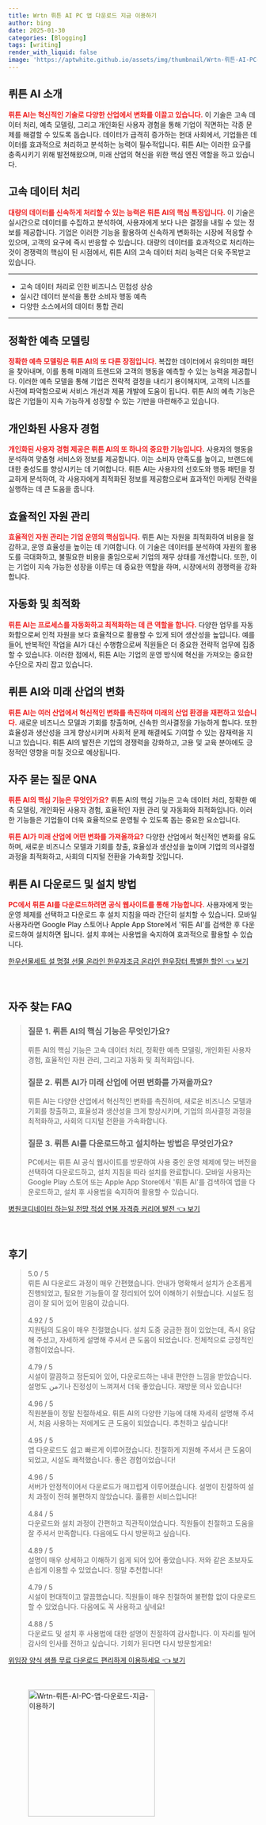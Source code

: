```yaml
---
title: Wrtn 뤼튼 AI PC 앱 다운로드 지금 이용하기
author: bing
date: 2025-01-30
categories: [Blogging]
tags: [writing]
render_with_liquid: false
image: 'https://aptwhite.github.io/assets/img/thumbnail/Wrtn-뤼튼-AI-PC-앱-다운로드-지금-이용하기.webp'
---
```



<h2 id='뤼튼_소개'>뤼튼 AI 소개</h2>

<p><b><span style="color: #ee2323;">뤼튼 AI는 혁신적인 기술로 다양한 산업에서 변화를 이끌고 있습니다.</span></b> 이 기술은 고속 데이터 처리, 예측 모델링, 그리고 개인화된 사용자 경험을 통해 기업이 직면하는 각종 문제를 해결할 수 있도록 돕습니다. 데이터가 급격히 증가하는 현대 사회에서, 기업들은 데이터를 효과적으로 처리하고 분석하는 능력이 필수적입니다. 뤼튼 AI는 이러한 요구를 충족시키기 위해 발전해왔으며, 미래 산업의 혁신을 위한 핵심 엔진 역할을 하고 있습니다.</p>

<h2 id='고속_데이터_처리'>고속 데이터 처리</h2>

<p><b><span style="color: #ee2323;">대량의 데이터를 신속하게 처리할 수 있는 능력은 뤼튼 AI의 핵심 특징입니다.</span></b> 이 기술은 실시간으로 데이터를 수집하고 분석하여, 사용자에게 보다 나은 결정을 내릴 수 있는 정보를 제공합니다. 기업은 이러한 기능을 활용하여 신속하게 변화하는 시장에 적응할 수 있으며, 고객의 요구에 즉시 반응할 수 있습니다. 대량의 데이터를 효과적으로 처리하는 것이 경쟁력의 핵심이 된 시점에서, 뤼튼 AI의 고속 데이터 처리 능력은 더욱 주목받고 있습니다.</p>

<hr />

<ul>
    <li>고속 데이터 처리로 인한 비즈니스 민첩성 상승</li>
    <li>실시간 데이터 분석을 통한 소비자 행동 예측</li>
    <li>다양한 소스에서의 데이터 통합 관리</li>
</ul>

<hr />

<h2 id='정확한_예측_모델링'>정확한 예측 모델링</h2>

<p><b><span style="color: #ee2323;">정확한 예측 모델링은 뤼튼 AI의 또 다른 장점입니다.</span></b> 복잡한 데이터에서 유의미한 패턴을 찾아내며, 이를 통해 미래의 트렌드와 고객의 행동을 예측할 수 있는 능력을 제공합니다. 이러한 예측 모델을 통해 기업은 전략적 결정을 내리기 용이해지며, 고객의 니즈를 사전에 파악함으로써 서비스 개선과 제품 개발에 도움이 됩니다. 뤼튼 AI의 예측 기능은 많은 기업들이 지속 가능하게 성장할 수 있는 기반을 마련해주고 있습니다.</p>

<h2 id='개인화된_사용자_경험'>개인화된 사용자 경험</h2>

<p><b><span style="color: #ee2323;">개인화된 사용자 경험 제공은 뤼튼 AI의 또 하나의 중요한 기능입니다.</span></b> 사용자의 행동을 분석하여 맞춤형 서비스와 정보를 제공합니다. 이는 소비자 만족도를 높이고, 브랜드에 대한 충성도를 향상시키는 데 기여합니다. 뤼튼 AI는 사용자의 선호도와 행동 패턴을 정교하게 분석하여, 각 사용자에게 최적화된 정보를 제공함으로써 효과적인 마케팅 전략을 실행하는 데 큰 도움을 줍니다.</p>

<h2 id='효율적인_자원_관리'>효율적인 자원 관리</h2>

<p><b><span style="color: #ee2323;">효율적인 자원 관리는 기업 운영의 핵심입니다.</span></b> 뤼튼 AI는 자원을 최적화하여 비용을 절감하고, 운영 효율성을 높이는 데 기여합니다. 이 기술은 데이터를 분석하여 자원의 활용도를 극대화하고, 불필요한 비용을 줄임으로써 기업의 재무 상태를 개선합니다. 또한, 이는 기업이 지속 가능한 성장을 이루는 데 중요한 역할을 하며, 시장에서의 경쟁력을 강화합니다.</p>

<h2 id='자동화_및_최적화'>자동화 및 최적화</h2>

<p><b><span style="color: #ee2323;">뤼튼 AI는 프로세스를 자동화하고 최적화하는 데 큰 역할을 합니다.</span></b> 다양한 업무를 자동화함으로써 인적 자원을 보다 효율적으로 활용할 수 있게 되어 생산성을 높입니다. 예를 들어, 반복적인 작업을 AI가 대신 수행함으로써 직원들은 더 중요한 전략적 업무에 집중할 수 있습니다. 이러한 점에서, 뤼튼 AI는 기업의 운영 방식에 혁신을 가져오는 중요한 수단으로 자리 잡고 있습니다.</p>

<h2 id='미래_산업의_변화'>뤼튼 AI와 미래 산업의 변화</h2>

<p><b><span style="color: #ee2323;">뤼튼 AI는 여러 산업에서 혁신적인 변화를 촉진하며 미래의 산업 환경을 재편하고 있습니다.</span></b> 새로운 비즈니스 모델과 기회를 창출하며, 신속한 의사결정을 가능하게 합니다. 또한 효율성과 생산성을 크게 향상시키며 사회적 문제 해결에도 기여할 수 있는 잠재력을 지니고 있습니다. 뤼튼 AI의 발전은 기업의 경쟁력을 강화하고, 고용 및 교육 분야에도 긍정적인 영향을 미칠 것으로 예상됩니다.</p>

<h2 id='자주_묻는_질문'>자주 묻는 질문 QNA</h2>

<p><b><span style="color: #ee2323;">뤼튼 AI의 핵심 기능은 무엇인가요?</span></b> 뤼튼 AI의 핵심 기능은 고속 데이터 처리, 정확한 예측 모델링, 개인화된 사용자 경험, 효율적인 자원 관리 및 자동화와 최적화입니다. 이러한 기능들은 기업들이 더욱 효율적으로 운영될 수 있도록 돕는 중요한 요소입니다.</p>

<p><b><span style="color: #ee2323;">뤼튼 AI가 미래 산업에 어떤 변화를 가져올까요?</span></b> 다양한 산업에서 혁신적인 변화를 유도하며, 새로운 비즈니스 모델과 기회를 창출, 효율성과 생산성을 높이며 기업의 의사결정 과정을 최적화하고, 사회의 디지털 전환을 가속화할 것입니다.</p>

<h2 id='다운로드_및_설치'>뤼튼 AI 다운로드 및 설치 방법</h2>

<p><b><span style="color: #ee2323;">PC에서 뤼튼 AI를 다운로드하려면 공식 웹사이트를 통해 가능합니다.</span></b> 사용자에게 맞는 운영 체제를 선택하고 다운로드 후 설치 지침을 따라 간단히 설치할 수 있습니다. 모바일 사용자라면 Google Play 스토어나 Apple App Store에서 '뤼튼 AI'를 검색한 후 다운로드하여 설치하면 됩니다. 설치 후에는 사용법을 숙지하여 효과적으로 활용할 수 있습니다.</p>


<p><a class="click-button" title="한우선물세트 설 명절 선물 온라인 한우자조금 온라인 한우장터 특별한 할인" href="https://aptwhite.github.io/posts/%ED%95%9C%EC%9A%B0%EC%84%A0%EB%AC%BC%EC%84%B8%ED%8A%B8-%EC%84%A4-%EB%AA%85%EC%A0%88-%EC%84%A0%EB%AC%BC-%EC%98%A8%EB%9D%BC%EC%9D%B8-%ED%95%9C%EC%9A%B0%EC%9E%90%EC%A1%B0%EA%B8%88-%EC%98%A8%EB%9D%BC%EC%9D%B8-%ED%95%9C%EC%9A%B0%EC%9E%A5%ED%84%B0-%ED%8A%B9%EB%B3%84%ED%95%9C-%ED%95%A0%EC%9D%B8/" rel="dofollow">한우선물세트 설 명절 선물 온라인 한우자조금 온라인 한우장터 특별한 할인 👈 보기</a></p><br>
<h2 id='자주_찾는_FAQ'>자주 찾는 FAQ</h2>
<div itemscope="" itemtype="https://schema.org/FAQPage"> 
<blockquote> 
<div itemscope="" itemprop="mainEntity" itemtype="https://schema.org/Question"> 
<h3 itemprop="name">질문 1. 뤼튼 AI의 핵심 기능은 무엇인가요?</h3> 
<div itemscope="" itemprop="acceptedAnswer" itemtype="https://schema.org/Answer"> 
<span itemprop="text"> 
<p>뤼튼 AI의 핵심 기능은 고속 데이터 처리, 정확한 예측 모델링, 개인화된 사용자 경험, 효율적인 자원 관리, 그리고 자동화 및 최적화입니다.</p> 
</span> 
</div> 
</div> 

<div itemscope="" itemprop="mainEntity" itemtype="https://schema.org/Question"> 
<h3 itemprop="name">질문 2. 뤼튼 AI가 미래 산업에 어떤 변화를 가져올까요?</h3> 
<div itemscope="" itemprop="acceptedAnswer" itemtype="https://schema.org/Answer"> 
<span itemprop="text"> 
<p>뤼튼 AI는 다양한 산업에서 혁신적인 변화를 촉진하며, 새로운 비즈니스 모델과 기회를 창출하고, 효율성과 생산성을 크게 향상시키며, 기업의 의사결정 과정을 최적화하고, 사회의 디지털 전환을 가속화합니다.</p> 
</span> 
</div> 
</div> 

<div itemscope="" itemprop="mainEntity" itemtype="https://schema.org/Question"> 
<h3 itemprop="name">질문 3. 뤼튼 AI를 다운로드하고 설치하는 방법은 무엇인가요?</h3> 
<div itemscope="" itemprop="acceptedAnswer" itemtype="https://schema.org/Answer"> 
<span itemprop="text"> 
<p>PC에서는 뤼튼 AI 공식 웹사이트를 방문하여 사용 중인 운영 체제에 맞는 버전을 선택하여 다운로드하고, 설치 지침을 따라 설치를 완료합니다. 모바일 사용자는 Google Play 스토어 또는 Apple App Store에서 '뤼튼 AI'를 검색하여 앱을 다운로드하고, 설치 후 사용법을 숙지하여 활용할 수 있습니다.</p> 
</span> 
</div> 
</div> 

</blockquote> 
</div>
<p><a class="click-button" title="병원코디네이터 하는일 전망 적성 연봉 자격증 커리어 발전" href="https://aptwhite.github.io/posts/%EB%B3%91%EC%9B%90%EC%BD%94%EB%94%94%EB%84%A4%EC%9D%B4%ED%84%B0-%ED%95%98%EB%8A%94%EC%9D%BC-%EC%A0%84%EB%A7%9D-%EC%A0%81%EC%84%B1-%EC%97%B0%EB%B4%89-%EC%9E%90%EA%B2%A9%EC%A6%9D-%EC%BB%A4%EB%A6%AC%EC%96%B4-%EB%B0%9C%EC%A0%84/" rel="dofollow">병원코디네이터 하는일 전망 적성 연봉 자격증 커리어 발전 👈 보기</a></p><br>
<h2 id='후기'>후기</h2>
<div itemscope itemtype="https://schema.org/Product">
  <blockquote>
  <div itemprop="review" itemscope itemtype="https://schema.org/Review">
      <div itemprop="reviewRating" itemscope itemtype="https://schema.org/Rating"> <span itemprop="ratingValue">5.0</span> / <span itemprop="bestRating">5</span> </div>
      <span itemprop="reviewBody">뤼튼 AI 다운로드 과정이 매우 간편했습니다. 안내가 명확해서 설치가 순조롭게 진행되었고, 필요한 기능들이 잘 정리되어 있어 이해하기 쉬웠습니다. 시설도 점검이 잘 되어 있어 믿음이 갔습니다.</span>
  </div>
  <br>
  <div itemprop="review" itemscope itemtype="https://schema.org/Review">
      <div itemprop="reviewRating" itemscope itemtype="https://schema.org/Rating"> <span itemprop="ratingValue">4.92</span> / <span itemprop="bestRating">5</span> </div>
      <span itemprop="reviewBody">지원팀의 도움이 매우 친절했습니다. 설치 도중 궁금한 점이 있었는데, 즉시 응답해 주셨고, 자세하게 설명해 주셔서 큰 도움이 되었습니다. 전체적으로 긍정적인 경험이었습니다.</span>
  </div>
  <br>
  <div itemprop="review" itemscope itemtype="https://schema.org/Review">
      <div itemprop="reviewRating" itemscope itemtype="https://schema.org/Rating"> <span itemprop="ratingValue">4.79</span> / <span itemprop="bestRating">5</span> </div>
      <span itemprop="reviewBody">시설이 깔끔하고 정돈되어 있어, 다운로드하는 내내 편안한 느낌을 받았습니다. 설명도 من기나 진정성이 느껴져서 더욱 좋았습니다. 재방문 의사 있습니다!</span>
  </div>
  <br>
  <div itemprop="review" itemscope itemtype="https://schema.org/Review">
      <div itemprop="reviewRating" itemscope itemtype="https://schema.org/Rating"> <span itemprop="ratingValue">4.96</span> / <span itemprop="bestRating">5</span> </div>
      <span itemprop="reviewBody">직원분들이 정말 친절하세요. 뤼튼 AI의 다양한 기능에 대해 자세히 설명해 주셔서, 처음 사용하는 저에게도 큰 도움이 되었습니다. 추천하고 싶습니다!</span>
  </div>
  <br>
  <div itemprop="review" itemscope itemtype="https://schema.org/Review">
      <div itemprop="reviewRating" itemscope itemtype="https://schema.org/Rating"> <span itemprop="ratingValue">4.95</span> / <span itemprop="bestRating">5</span> </div>
      <span itemprop="reviewBody">앱 다운로드도 쉽고 빠르게 이루어졌습니다. 친절하게 지원해 주셔서 큰 도움이 되었고, 시설도 쾌적했습니다. 좋은 경험이었습니다!</span>
  </div>
  <br>
  <div itemprop="review" itemscope itemtype="https://schema.org/Review">
      <div itemprop="reviewRating" itemscope itemtype="https://schema.org/Rating"> <span itemprop="ratingValue">4.96</span> / <span itemprop="bestRating">5</span> </div>
      <span itemprop="reviewBody">서버가 안정적이어서 다운로드가 매끄럽게 이루어졌습니다. 설명이 친절하여 설치 과정이 전혀 불편하지 않았습니다. 훌륭한 서비스입니다!</span>
  </div>
  <br>
  <div itemprop="review" itemscope itemtype="https://schema.org/Review">
      <div itemprop="reviewRating" itemscope itemtype="https://schema.org/Rating"> <span itemprop="ratingValue">4.84</span> / <span itemprop="bestRating">5</span> </div>
      <span itemprop="reviewBody">다운로드와 설치 과정이 간편하고 직관적이었습니다. 직원들이 친절하고 도움을 잘 주셔서 만족합니다. 다음에도 다시 방문하고 싶습니다.</span>
  </div>
  <br>
  <div itemprop="review" itemscope itemtype="https://schema.org/Review">
      <div itemprop="reviewRating" itemscope itemtype="https://schema.org/Rating"> <span itemprop="ratingValue">4.89</span> / <span itemprop="bestRating">5</span> </div>
      <span itemprop="reviewBody">설명이 매우 상세하고 이해하기 쉽게 되어 있어 좋았습니다. 저와 같은 초보자도 손쉽게 이용할 수 있었습니다. 정말 추천합니다!</span>
  </div>
  <br>
  <div itemprop="review" itemscope itemtype="https://schema.org/Review">
      <div itemprop="reviewRating" itemscope itemtype="https://schema.org/Rating"> <span itemprop="ratingValue">4.79</span> / <span itemprop="bestRating">5</span> </div>
      <span itemprop="reviewBody">시설이 현대적이고 깔끔했습니다. 직원들이 매우 친절하여 불편함 없이 다운로드할 수 있었습니다. 다음에도 꼭 사용하고 싶네요!</span>
  </div>
  <br>
  <div itemprop="review" itemscope itemtype="https://schema.org/Review">
      <div itemprop="reviewRating" itemscope itemtype="https://schema.org/Rating"> <span itemprop="ratingValue">4.88</span> / <span itemprop="bestRating">5</span> </div>
      <span itemprop="reviewBody">다운로드 및 설치 후 사용법에 대한 설명이 친절하여 감사합니다. 이 자리를 빌어 감사의 인사를 전하고 싶습니다. 기회가 된다면 다시 방문할게요!</span>
  </div>
  </blockquote>
</div>
<p><a class="click-button" title="위임장 양식 샘플 무료 다운로드 편리하게 이용하세요" href="https://aptwhite.github.io/posts/%EC%9C%84%EC%9E%84%EC%9E%A5-%EC%96%91%EC%8B%9D-%EC%83%98%ED%94%8C-%EB%AC%B4%EB%A3%8C-%EB%8B%A4%EC%9A%B4%EB%A1%9C%EB%93%9C-%ED%8E%B8%EB%A6%AC%ED%95%98%EA%B2%8C-%EC%9D%B4%EC%9A%A9%ED%95%98%EC%84%B8%EC%9A%94/" rel="dofollow">위임장 양식 샘플 무료 다운로드 편리하게 이용하세요 👈 보기</a></p><br>
<figure class="image"><img src="https://aptwhite.github.io/assets/img/thumbnail/Wrtn-뤼튼-AI-PC-앱-다운로드-지금-이용하기.webp" alt="Wrtn-뤼튼-AI-PC-앱-다운로드-지금-이용하기" width="256" height="256"></figure>